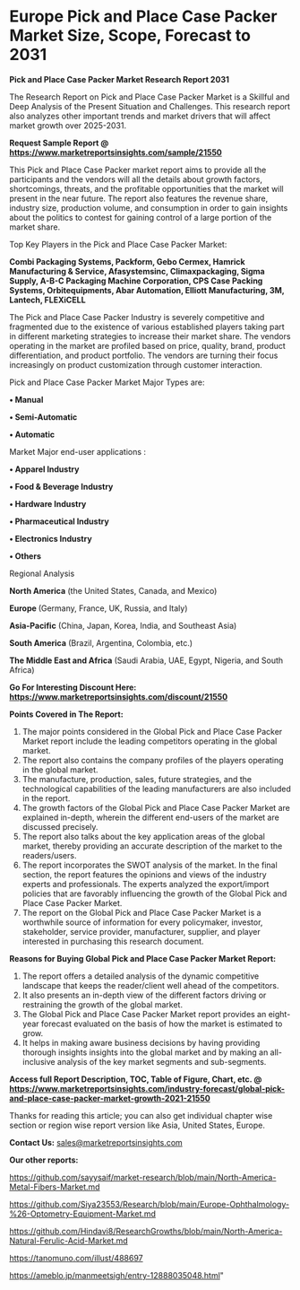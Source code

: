 # Europe Pick and Place Case Packer Market Size, Scope, Forecast to 2031

<strong>Pick and Place Case Packer Market Research Report 2031</strong>

The Research Report on Pick and Place Case Packer Market is a Skillful and Deep Analysis of the Present Situation and Challenges. This research report also analyzes other important trends and market drivers that will affect market growth over 2025-2031.

<strong>Request Sample Report @ <a href=https://www.marketreportsinsights.com/sample/21550>https://www.marketreportsinsights.com/sample/21550</a></strong>

This Pick and Place Case Packer market report aims to provide all the participants and the vendors will all the details about growth factors, shortcomings, threats, and the profitable opportunities that the market will present in the near future. The report also features the revenue share, industry size, production volume, and consumption in order to gain insights about the politics to contest for gaining control of a large portion of the market share.

Top Key Players in the Pick and Place Case Packer Market:

<strong>Combi Packaging Systems, Packform, Gebo Cermex, Hamrick Manufacturing & Service, Afasystemsinc, Climaxpackaging, Sigma Supply, A-B-C Packaging Machine Corporation, CPS Case Packing Systems, Orbitequipments, Abar Automation, Elliott Manufacturing, 3M, Lantech, FLEXiCELL</strong>

The Pick and Place Case Packer Industry is severely competitive and fragmented due to the existence of various established players taking part in different marketing strategies to increase their market share. The vendors operating in the market are profiled based on price, quality, brand, product differentiation, and product portfolio. The vendors are turning their focus increasingly on product customization through customer interaction.

Pick and Place Case Packer Market Major Types are:

<strong>• Manual

• Semi-Automatic

• Automatic</strong>

Market Major end-user applications :

<strong>• Apparel Industry

• Food & Beverage Industry

• Hardware Industry

• Pharmaceutical Industry

• Electronics Industry

• Others</strong>

Regional Analysis

</u><strong><b>North America</b></strong> (the United States, Canada, and Mexico)

<strong><b>Europe </b></strong>(Germany, France, UK, Russia, and Italy)

<strong><b>Asia-Pacific</b></strong> (China, Japan, Korea, India, and Southeast Asia)

<strong><b>South America</b></strong> (Brazil, Argentina, Colombia, etc.)

<strong><b>The Middle East and Africa</b></strong> (Saudi Arabia, UAE, Egypt, Nigeria, and South Africa)

<strong>Go For Interesting Discount Here: <a href=https://www.marketreportsinsights.com/discount/21550>https://www.marketreportsinsights.com/discount/21550</a></strong>

<strong>Points Covered in The Report:</strong>
<ol>
  <li>The major points considered in the Global Pick and Place Case Packer Market report include the leading competitors operating in the global market.</li>
  <li>The report also contains the company profiles of the players operating in the global market.</li>
  <li>The manufacture, production, sales, future strategies, and the technological capabilities of the leading manufacturers are also included in the report.</li>
  <li>The growth factors of the Global Pick and Place Case Packer Market are explained in-depth, wherein the different end-users of the market are discussed precisely.</li>
  <li>The report also talks about the key application areas of the global market, thereby providing an accurate description of the market to the readers/users.</li>
  <li>The report incorporates the SWOT analysis of the market. In the final section, the report features the opinions and views of the industry experts and professionals. The experts analyzed the export/import policies that are favorably influencing the growth of the Global Pick and Place Case Packer Market.</li>
  <li>The report on the Global Pick and Place Case Packer Market is a worthwhile source of information for every policymaker, investor, stakeholder, service provider, manufacturer, supplier, and player interested in purchasing this research document.</li>
</ol>
<strong>Reasons for Buying Global Pick and Place Case Packer Market Report:</strong>

<ol>
  <li>The report offers a detailed analysis of the dynamic competitive landscape that keeps the reader/client well ahead of the competitors.</li>
  <li>It also presents an in-depth view of the different factors driving or restraining the growth of the global market.</li>
  <li>The Global Pick and Place Case Packer Market report provides an eight-year forecast evaluated on the basis of how the market is estimated to grow.</li>
  <li>It helps in making aware business decisions by having providing thorough insights insights into the global market and by making an all-inclusive analysis of the key market segments and sub-segments.</li>
</ol>
<strong>Access full Report Description, TOC, Table of Figure, Chart, etc. @ <a href=https://www.marketreportsinsights.com/industry-forecast/global-pick-and-place-case-packer-market-growth-2021-21550>https://www.marketreportsinsights.com/industry-forecast/global-pick-and-place-case-packer-market-growth-2021-21550</a></strong>


Thanks for reading this article; you can also get individual chapter wise section or region wise report version like Asia, United States, Europe.

<strong>Contact Us:</strong>
sales@marketreportsinsights.com

<strong>Our other reports:</strong>

<a href=https://github.com/sayysaif/market-research/blob/main/North-America-Metal-Fibers-Market.md>https://github.com/sayysaif/market-research/blob/main/North-America-Metal-Fibers-Market.md</a>

<a href=https://github.com/Siya23553/Research/blob/main/Europe-Ophthalmology-%26-Optometry-Equipment-Market.md>https://github.com/Siya23553/Research/blob/main/Europe-Ophthalmology-%26-Optometry-Equipment-Market.md</a>

<a href=https://github.com/Hindavi8/ResearchGrowths/blob/main/North-America-Natural-Ferulic-Acid-Market.md>https://github.com/Hindavi8/ResearchGrowths/blob/main/North-America-Natural-Ferulic-Acid-Market.md</a>

<a href=https://tanomuno.com/illust/488697>https://tanomuno.com/illust/488697</a>

<a href=https://ameblo.jp/manmeetsigh/entry-12888035048.html>https://ameblo.jp/manmeetsigh/entry-12888035048.html</a>"
